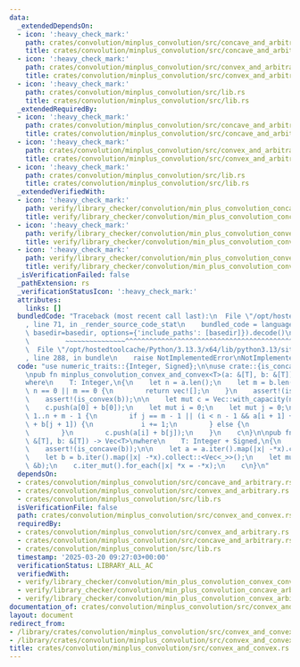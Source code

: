 ```yaml
---
data:
  _extendedDependsOn:
  - icon: ':heavy_check_mark:'
    path: crates/convolution/minplus_convolution/src/concave_and_arbitrary.rs
    title: crates/convolution/minplus_convolution/src/concave_and_arbitrary.rs
  - icon: ':heavy_check_mark:'
    path: crates/convolution/minplus_convolution/src/convex_and_arbitrary.rs
    title: crates/convolution/minplus_convolution/src/convex_and_arbitrary.rs
  - icon: ':heavy_check_mark:'
    path: crates/convolution/minplus_convolution/src/lib.rs
    title: crates/convolution/minplus_convolution/src/lib.rs
  _extendedRequiredBy:
  - icon: ':heavy_check_mark:'
    path: crates/convolution/minplus_convolution/src/concave_and_arbitrary.rs
    title: crates/convolution/minplus_convolution/src/concave_and_arbitrary.rs
  - icon: ':heavy_check_mark:'
    path: crates/convolution/minplus_convolution/src/convex_and_arbitrary.rs
    title: crates/convolution/minplus_convolution/src/convex_and_arbitrary.rs
  - icon: ':heavy_check_mark:'
    path: crates/convolution/minplus_convolution/src/lib.rs
    title: crates/convolution/minplus_convolution/src/lib.rs
  _extendedVerifiedWith:
  - icon: ':heavy_check_mark:'
    path: verify/library_checker/convolution/min_plus_convolution_concave_arbitrary/src/main.rs
    title: verify/library_checker/convolution/min_plus_convolution_concave_arbitrary/src/main.rs
  - icon: ':heavy_check_mark:'
    path: verify/library_checker/convolution/min_plus_convolution_convex_arbitrary/src/main.rs
    title: verify/library_checker/convolution/min_plus_convolution_convex_arbitrary/src/main.rs
  - icon: ':heavy_check_mark:'
    path: verify/library_checker/convolution/min_plus_convolution_convex_convex/src/main.rs
    title: verify/library_checker/convolution/min_plus_convolution_convex_convex/src/main.rs
  _isVerificationFailed: false
  _pathExtension: rs
  _verificationStatusIcon: ':heavy_check_mark:'
  attributes:
    links: []
  bundledCode: "Traceback (most recent call last):\n  File \"/opt/hostedtoolcache/Python/3.13.3/x64/lib/python3.13/site-packages/onlinejudge_verify/documentation/build.py\"\
    , line 71, in _render_source_code_stat\n    bundled_code = language.bundle(stat.path,\
    \ basedir=basedir, options={'include_paths': [basedir]}).decode()\n          \
    \         ~~~~~~~~~~~~~~~^^^^^^^^^^^^^^^^^^^^^^^^^^^^^^^^^^^^^^^^^^^^^^^^^^^^^^^^^^^^^^^^^^\n\
    \  File \"/opt/hostedtoolcache/Python/3.13.3/x64/lib/python3.13/site-packages/onlinejudge_verify/languages/rust.py\"\
    , line 288, in bundle\n    raise NotImplementedError\nNotImplementedError\n"
  code: "use numeric_traits::{Integer, Signed};\n\nuse crate::{is_concave, is_convex};\n\
    \npub fn minplus_convolution_convex_and_convex<T>(a: &[T], b: &[T]) -> Vec<T>\n\
    where\n    T: Integer,\n{\n    let n = a.len();\n    let m = b.len();\n    if\
    \ n == 0 || m == 0 {\n        return vec![];\n    }\n    assert!(is_convex(a));\n\
    \    assert!(is_convex(b));\n\n    let mut c = Vec::with_capacity(n + m - 1);\n\
    \    c.push(a[0] + b[0]);\n    let mut i = 0;\n    let mut j = 0;\n    for _ in\
    \ 1..n + m - 1 {\n        if j == m - 1 || (i < n - 1 && a[i + 1] + b[j] < a[i]\
    \ + b[j + 1]) {\n            i += 1;\n        } else {\n            j += 1;\n\
    \        }\n        c.push(a[i] + b[j]);\n    }\n    c\n}\n\npub fn maxplus_convolution_concave_and_concave<T>(a:\
    \ &[T], b: &[T]) -> Vec<T>\nwhere\n    T: Integer + Signed,\n{\n    assert!(is_concave(a));\n\
    \    assert!(is_concave(b));\n\n    let a = a.iter().map(|x| -*x).collect::<Vec<_>>();\n\
    \    let b = b.iter().map(|x| -*x).collect::<Vec<_>>();\n    let mut c = minplus_convolution_convex_and_convex(&a,\
    \ &b);\n    c.iter_mut().for_each(|x| *x = -*x);\n    c\n}\n"
  dependsOn:
  - crates/convolution/minplus_convolution/src/concave_and_arbitrary.rs
  - crates/convolution/minplus_convolution/src/convex_and_arbitrary.rs
  - crates/convolution/minplus_convolution/src/lib.rs
  isVerificationFile: false
  path: crates/convolution/minplus_convolution/src/convex_and_convex.rs
  requiredBy:
  - crates/convolution/minplus_convolution/src/convex_and_arbitrary.rs
  - crates/convolution/minplus_convolution/src/concave_and_arbitrary.rs
  - crates/convolution/minplus_convolution/src/lib.rs
  timestamp: '2025-03-20 09:27:03+00:00'
  verificationStatus: LIBRARY_ALL_AC
  verifiedWith:
  - verify/library_checker/convolution/min_plus_convolution_convex_convex/src/main.rs
  - verify/library_checker/convolution/min_plus_convolution_concave_arbitrary/src/main.rs
  - verify/library_checker/convolution/min_plus_convolution_convex_arbitrary/src/main.rs
documentation_of: crates/convolution/minplus_convolution/src/convex_and_convex.rs
layout: document
redirect_from:
- /library/crates/convolution/minplus_convolution/src/convex_and_convex.rs
- /library/crates/convolution/minplus_convolution/src/convex_and_convex.rs.html
title: crates/convolution/minplus_convolution/src/convex_and_convex.rs
---
```


